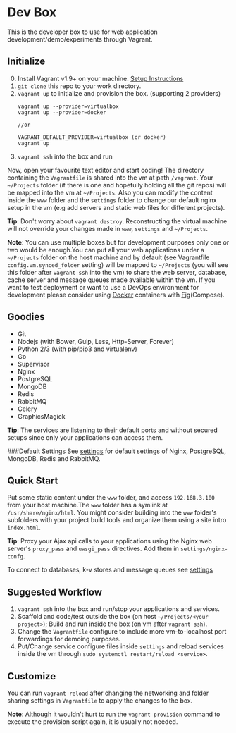 Dev Box
=======
This is the developer box to use for web application development/demo/experiments through Vagrant.


Initialize
----------

0. Install Vagrant v1.9+ on your machine. [Setup Instructions](https://docs.vagrantup.com/)
1. `git clone` this repo to your work directory.
2. `vagrant up` to initialize and provision the box. (supporting 2 providers)
    ```
    vagrant up --provider=virtualbox
    vagrant up --provider=docker

    //or

    VAGRANT_DEFAULT_PROVIDER=virtualbox (or docker)
    vagrant up
    ```
3. `vagrant ssh` into the box and run

Now, open your favourite text editor and start coding! The directory containing the `Vagrantfile` is shared into the vm at path `/vagrant`. Your `~/Projects` folder (if there is one and hopefully holding all the git repos) will be mapped into the vm at `~/Projects`. Also you can modify the content inside the `www` folder and the `settings` folder to change our default nginx setup in the vm (e.g add servers and static web files for different projects). 

**Tip**: Don't worry about `vagrant destroy`. Reconstructing the virtual machine will not override your changes made in `www`, `settings` and `~/Projects`.

**Note**: You can use multiple boxes but for development purposes only one or two would be enough.You can put all your web applications under a `~/Projects` folder on the host machine and by default (see Vagrantfile `config.vm.synced_folder` setting) will be mapped to `~/Projects` (you will see this folder after `vagrant ssh` into the vm) to share the web server, database, cache server and message queues made available within the vm. If you want to test deployment or want to use a DevOps environment for development please consider using [Docker](https://www.docker.com/) containers 
with [Fig](http://www.fig.sh/)(Compose).


Goodies
-------

* Git
* Nodejs (with Bower, Gulp, Less, Http-Server, Forever)
* Python 2/3 (with pip/pip3 and virtualenv)
* Go
* Supervisor
* Nginx 
* PostgreSQL
* MongoDB
* Redis
* RabbitMQ
* Celery
* GraphicsMagick

**Tip**: The services are listening to their default ports and without secured setups since only your applications can access them. 

###Default Settings
See [settings](./settings/README.md) for default settings of Nginx, PostgreSQL, MongoDB, Redis and RabbitMQ.


Quick Start
-----------
Put some static content under the `www` folder, and access `192.168.3.100` from your host machine.The `www` folder has a symlink at `/usr/share/nginx/html`. You might consider building into the `www` folder's subfolders with your project build tools and organize them using a site intro `index.html`.

**Tip**: Proxy your Ajax api calls to your applications using the Nginx web server's `proxy_pass` and `uwsgi_pass` directives. Add them in `settings/nginx-confg`.

To connect to databases, k-v stores and message queues see [settings](./settings/README.md)


Suggested Workflow
------------------

1. `vagrant ssh` into the box and run/stop your applications and services.
2. Scaffold and code/test outside the box (on host `~/Projects/<your project>`); Build and run inside the box (on vm after `vagrant ssh`).
3. Change the `Vagrantfile` configure to include more vm-to-localhost port forwardings for demoing purposes.
4. Put/Change service configure files inside `settings` and reload services inside the vm through `sudo systemctl restart/reload <service>`.


Customize
---------
You can run `vagrant reload` after changing the networking and folder sharing settings in `Vagrantfile` to apply the changes to the box.

**Note**: Although it wouldn't hurt to run the `vagrant provision` command to execute the provision script again, it is usually not needed.
